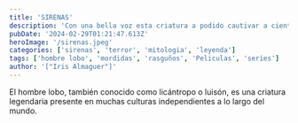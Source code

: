 ```yaml
---
title: 'SIRENAS'
description: 'Con una bella voz esta criatura a podido cautivar a cientos de piratas que navegan por el mar en busca de nuevas aventuras, belleza de mujer y mitad pescado'
pubDate: '2024-02-29T01:21:47.613Z'
heroImage: '/sirenas.jpeg'
categories: ['sirenas', 'terror', 'mitologia', 'leyenda']
tags: ['hombre lobo', 'mordidas', 'rasguños', 'Peliculas', 'series']
author: '["Iris Almaguer"]'
---
```


El hombre lobo, también conocido como licántropo o luisón, es una criatura legendaria presente en muchas culturas independientes a lo largo del mundo.
